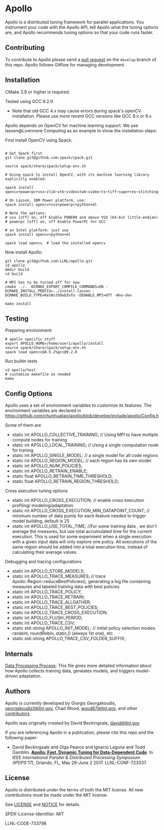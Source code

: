 # Apollo

Apollo is a distributed tuning framework for parallel applications.  You
instrument your code with the Apollo API, tell Apollo what the tuning
options are, and Apollo recommends tuning options so that your code
runs faster.

## Contributing

To contribute to Apollo please send a
[pull request](https://help.github.com/articles/using-pull-requests/) on the
`develop` branch of this repo. Apollo follows Gitflow for managing development.

## Installation

CMake 3.9 or higher is required.

Tested using GCC 9.2.0
* Note that old GCC 4.x may cause errors during spack's openCV installation. Please use more recent GCC versions like GCC 8.x or 9.x

Apollo depends on OpenCV for machine learning support.  We use lassen@Livermore Computing as an example to show the installation steps: 

First install OpenCV using Spack: 

```

# Get Spack first
git clone git@github.com:spack/spack.git

source spack/share/spack/setup-env.sh

# Using spack to install OpenCV, with its machine learning library explicitly enabled. 
 
spack install opencv+powerpc+vsx~zlib~vtk~videostab~video~ts~tiff~superres~stitching~png~openclamdfft~openclamdblas~gtk~highgui~eigen+python~openmp~videoio~calib3d~features2d~dnn~flann~imgproc~ipp~ipp_iw~jasper~java~jpeg~lapack~opencl~opencl_svm~pthreads_pf+ml

# On Lassen, IBM Power platform, use:
spack install opencv+vsx+powerpc+python+ml

# Note the options: 
# vsx [off] on, off Enable POWER8 and above VSX (64-bit little-endian)
# powerpc [off] on, off Enable PowerPC for GCC

# on Intel platform: just use
spack install opencv+python+ml

spack load opencv  # load the installed opencv

```


Now install Apollo:
```
git clone git@github.com:LLNL/apollo.git
cd apollo
mkdir build
cd build

# MPI has to be turned off for now
cmake ../. -DCMAKE_EXPORT_COMPILE_COMMANDS=ON -DCMAKE_INSTALL_PREFIX=../install-lassen -DCMAKE_BUILD_TYPE=RelWithDebInfo -DENABLE_MPI=Off -Wno-dev

make install

```
## Testing

Preparing environment: 
```
# apollo specific stuff
export APOLLO_HOME=/home/user1/apollo/install
source spack/share/spack/setup-env.sh
spack load opencv@4.5.2%gcc@9.2.0
```

Run builtin tests

```
cd apollo/test
# customize makefile as needed
make

```

## Config Options

Apollo uses a set of environment variables to customize its features. The environment variables are declared in https://github.com/chunhualiao/apollo/blob/develop/include/apollo/Config.h

Some of them are
* static int APOLLO_COLLECTIVE_TRAINING; // Using MPI to have multiple compute nodes for training
* static int APOLLO_LOCAL_TRAINING;         // Using a single computation node for traning
* static int APOLLO_SINGLE_MODEL;  // a single model for all code regions
* static int APOLLO_REGION_MODEL;  // each region has its own model 
* static int APOLLO_NUM_POLICIES;
* static int APOLLO_RETRAIN_ENABLE;
* static float APOLLO_RETRAIN_TIME_THRESHOLD;
* static float APOLLO_RETRAIN_REGION_THRESHOLD;

Cross execution tuning options
* static int APOLLO_CROSS_EXECUTION;  // enable cross execution profiling/ modeling/adaptation       
* static int APOLLO_CROSS_EXECUTION_MIN_DATAPOINT_COUNT;  // minimum number of data points for each feature needed to trigger model building, default is 25
* static int APOLLO_USE_TOTAL_TIME;  //For some training data , we don't average the measures, but use total accumulated time for the current execution. This is used for some experiment when a single execution with a given input data will only explore one policy. All executions of the same region should be added into a total execution time, instead of calculating their average values.
         
Debugging and tracing configurations
* static int APOLLO_STORE_MODELS;
* static int APOLLO_TRACE_MEASURES; // trace Apollo::Region::reduceBestPolicies(), generating a log file containing measures and labeled training data with best policies
* static int APOLLO_TRACE_POLICY;
* static int APOLLO_TRACE_RETRAIN;
* static int APOLLO_TRACE_ALLGATHER;
* static int APOLLO_TRACE_BEST_POLICIES;
* static int APOLLO_TRACE_CROSS_EXECUTION;
* static int APOLLO_FLUSH_PERIOD;
* static int APOLLO_TRACE_CSV;        
* static std::string APOLLO_INIT_MODEL; // initial policy selection modes: random, roundRobin, static,0 (always 1st one), etc
* static std::string APOLLO_TRACE_CSV_FOLDER_SUFFIX;

## Internals

[Data Processing Process](https://github.com/chunhualiao/apollo/blob/develop/docs/training-data-processing.md): This file gives more detailed information about how Apollo collects training data, geneates models, and triggers model-driven adaptation. 


## Authors

Apollo is currently developed by Giorgis Georgakoudis, georgakoudis1@llnl.gov,
Chad Wood, wood67@llnl.gov, and other
[contributors](https://github.com/LLNL/apollo/graphs/contributors).

Apollo was originally created by David Beckingsale, david@llnl.gov

If you are referencing Apollo in a publication, please cite this repo and
the following paper:

* David Beckingsale and Olga Pearce and Ignacio Laguna and Todd Gamblin.
  [**Apollo: Fast, Dynamic Tuning for Data-Dependent Code**](https://computing.llnl.gov/projects/apollo/apollo-fast-lightweight-dynamic-tuning-data-dependent-code-llnl-paper_0.pdf). In *IEEE International Parallel & Distributed Processing Symposium (IPDPS'17)*, Orlando, FL, May 29-June 2 2017. LLNL-CONF-723337.

## License

Apollo is distributed under the terms of both the MIT license.  All new
contributions must be made under the MIT license.

See [LICENSE](https://github.com/LLNL/apollo/blob/master/LICENSE) and
[NOTICE](https://github.com/LLNL/apollo/blob/master/NOTICE) for details.

SPDX-License-Identifier: MIT

LLNL-CODE-733798
